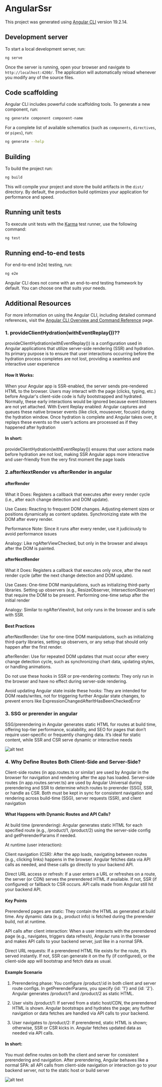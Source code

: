 # AngularSsr

This project was generated using [Angular CLI](https://github.com/angular/angular-cli) version 19.2.14.

## Development server

To start a local development server, run:

```bash
ng serve
```

Once the server is running, open your browser and navigate to `http://localhost:4200/`. The application will automatically reload whenever you modify any of the source files.

## Code scaffolding

Angular CLI includes powerful code scaffolding tools. To generate a new component, run:

```bash
ng generate component component-name
```

For a complete list of available schematics (such as `components`, `directives`, or `pipes`), run:

```bash
ng generate --help
```

## Building

To build the project run:

```bash
ng build
```

This will compile your project and store the build artifacts in the `dist/` directory. By default, the production build optimizes your application for performance and speed.

## Running unit tests

To execute unit tests with the [Karma](https://karma-runner.github.io) test runner, use the following command:

```bash
ng test
```

## Running end-to-end tests

For end-to-end (e2e) testing, run:

```bash
ng e2e
```

Angular CLI does not come with an end-to-end testing framework by default. You can choose one that suits your needs.

## Additional Resources

For more information on using the Angular CLI, including detailed command references, visit the [Angular CLI Overview and Command Reference](https://angular.dev/tools/cli) page.


### 1. provideClientHydration(withEventReplay())??
provideClientHydration(withEventReplay()) is a configuration used in Angular applications that utilize server-side rendering (SSR) and hydration. Its primary purpose is to ensure that user interactions occurring before the hydration process completes are not lost, providing a seamless and interactive user experience

#### How It Works:
When your Angular app is SSR-enabled, the server sends pre-rendered HTML to the browser.
Users may interact with the page (clicks, typing, etc.) before Angular's client-side code is fully bootstrapped and hydrated.
Normally, these early interactions would be ignored because event listeners are not yet attached.
With Event Replay enabled: Angular captures and queues these native browser events (like click, mouseover, focusin) during the hydration window. Once hydration is complete and Angular takes over, it replays these events so the user’s actions are processed as if they happened after hydration

#### In short:
provideClientHydration(withEventReplay()) ensures that user actions made before hydration are not lost, making SSR Angular apps more interactive and user-friendly from the very first moment the page loads


### 2.afterNextRender vs afterRender in angular
#### afterRender
What it Does:
Registers a callback that executes after every render cycle (i.e., after each change detection and DOM update).

Use Cases:
Reacting to frequent DOM changes.
Adjusting element sizes or positions dynamically as content updates.
Synchronizing state with the DOM after every render.

Performance Note:
Since it runs after every render, use it judiciously to avoid performance issues

Analogy:
Like ngAfterViewChecked, but only in the browser and always after the DOM is painted.

#### afterNextRender
What it Does:
Registers a callback that executes only once, after the next render cycle (after the next change detection and DOM update).

Use Cases:
One-time DOM manipulations, such as initializing third-party libraries.
Setting up observers (e.g., ResizeObserver, IntersectionObserver) that require the DOM to be present.
Performing one-time setup after the initial render

Analogy:
Similar to ngAfterViewInit, but only runs in the browser and is safe with SSR.

#### Best Practices
afterNextRender:
Use for one-time DOM manipulations, such as initializing third-party libraries, setting up observers, or any setup that should only happen after the first render.

afterRender:
Use for repeated DOM updates that must occur after every change detection cycle, such as synchronizing chart data, updating styles, or handling animations.

Do not use these hooks in SSR or pre-rendering contexts:
They only run in the browser and have no effect during server-side rendering.

Avoid updating Angular state inside these hooks:
They are intended for DOM reads/writes, not for triggering further Angular state changes, to prevent errors like ExpressionChangedAfterItHasBeenCheckedError

### 3. SSG or prerender in angular
SSG/prerendering in Angular generates static HTML for routes at build time, offering top-tier performance, scalability, and SEO for pages that don’t require user-specific or frequently changing data. It’s ideal for static content, while SSR and CSR serve dynamic or interactive needs

![alt text](image.png)


### 4. Why Define Routes Both Client-Side and Server-Side?

Client-side routes (in app.routes.ts or similar) are used by Angular in the browser for navigation and rendering after the app has loaded.
Server-side routes (in app.routes.server.ts) are used by Angular Universal during prerendering and SSR to determine which routes to prerender (SSG), SSR, or handle as CSR.
Both must be kept in sync for consistent navigation and rendering across build-time (SSG), server requests (SSR), and client navigation

#### What Happens with Dynamic Routes and API Calls?
At build time (prerendering):
Angular generates static HTML for each specified route (e.g., /product/1, /product/2) using the server-side config and getPrerenderParams if needed.

At runtime (user interaction):

Client navigation (CSR):
After the app loads, navigating between routes (e.g., clicking links) happens in the browser. Angular fetches data via API calls as needed, and these calls go directly to your backend API.

Direct URL access or refresh:
If a user enters a URL or refreshes on a route, the server (or CDN) serves the prerendered HTML if available. If not, SSR (if configured) or fallback to CSR occurs. API calls made from Angular still hit your backend API.

#### Key Points
Prerendered pages are static:
They contain the HTML as generated at build time. Any dynamic data (e.g., product info) is fetched during the prerender build, not at runtime.

API calls after client interaction:
When a user interacts with the prerendered page (e.g., navigates, triggers data refresh), Angular runs in the browser and makes API calls to your backend server, just like in a normal SPA.

Direct URL requests:
If a prerendered HTML file exists for the route, it’s served instantly. If not, SSR can generate it on the fly (if configured), or the client-side app will bootstrap and fetch data as usual.

#### Example Scenario
1. Prerendering phase:
You configure /product/:id in both client and server route configs.
In getPrerenderParams, you specify {id: '1'} and {id: '2'}.
Angular generates /product/1 and /product/2 as static HTML.

2. User visits /product/1:
If served from a static host/CDN, the prerendered HTML is shown.
Angular bootstraps and hydrates the page; any further navigation or data fetches are handled via API calls to your backend.

3. User navigates to /product/2:
If prerendered, static HTML is shown; otherwise, SSR or CSR kicks in.
Angular fetches updated data as needed via API calls.

#### In short:
You must define routes on both the client and server for consistent prerendering and navigation. After prerendering, Angular behaves like a normal SPA: all API calls from client-side navigation or interaction go to your backend server, not to the static host or build server

![alt text](image-1.png)